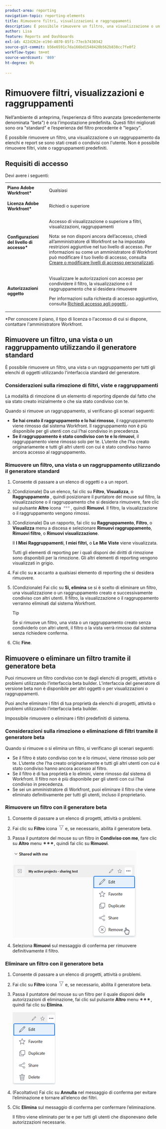 ```yaml
---
product-area: reporting
navigation-topic: reporting-elements
title: Rimuovere filtri, visualizzazioni e raggruppamenti
description: È possibile rimuovere un filtro, una visualizzazione o un raggruppamento da elenchi e report se sono stati creati o condivisi con l'utente. Non è possibile rimuovere filtri, viste o raggruppamenti predefiniti.
author: Lisa
feature: Reports and Dashboards
exl-id: 422d262e-e19d-4070-85f1-77ecb7430342
source-git-commit: b56e6591c7da166bd1548420b562b838cc7fe0f2
workflow-type: tm+mt
source-wordcount: '869'
ht-degree: 0%

---
```


# Rimuovere filtri, visualizzazioni e raggruppamenti

<span class="preview">Nell’ambiente di anteprima, l’esperienza di filtro avanzata (precedentemente denominata &quot;beta&quot;) è ora l’impostazione predefinita. Questi filtri migliorati sono ora &quot;standard&quot; e l’esperienza del filtro precedente è &quot;legacy&quot;.</span>

È possibile rimuovere un filtro, una visualizzazione o un raggruppamento da elenchi e report se sono stati creati o condivisi con l&#39;utente. Non è possibile rimuovere filtri, viste o raggruppamenti predefiniti.

## Requisiti di accesso

Devi avere i seguenti:

<table style="table-layout:auto"> 
 <col> 
 </col> 
 <col> 
 </col> 
 <tbody> 
  <tr> 
   <td role="rowheader"><strong>Piano Adobe Workfront*</strong></td> 
   <td> <p>Qualsiasi </p> </td> 
  </tr> 
  <tr> 
   <td role="rowheader"><strong>Licenza Adobe Workfront*</strong></td> 
   <td> <p>Richiedi o superiore</p> </td> 
  </tr> 
  <tr> 
   <td role="rowheader"><strong>Configurazioni del livello di accesso*</strong></td> 
   <td> <p>Accesso di visualizzazione o superiore a filtri, visualizzazioni, raggruppamenti</p> <p>Nota: se non disponi ancora dell’accesso, chiedi all’amministratore di Workfront se ha impostato restrizioni aggiuntive nel tuo livello di accesso. Per informazioni su come un amministratore di Workfront può modificare il tuo livello di accesso, consulta <a href="../../../administration-and-setup/add-users/configure-and-grant-access/create-modify-access-levels.md" class="MCXref xref">Creare o modificare livelli di accesso personalizzati</a>.</p> </td> 
  </tr> 
  <tr> 
   <td role="rowheader"><strong>Autorizzazioni oggetto</strong></td> 
   <td> <p>Visualizzare le autorizzazioni con accesso per condividere il filtro, la visualizzazione o il raggruppamento che si desidera rimuovere</p> <p>Per informazioni sulla richiesta di accesso aggiuntivo, consulta <a href="../../../workfront-basics/grant-and-request-access-to-objects/request-access.md" class="MCXref xref">Richiedi accesso agli oggetti </a>.</p> </td> 
  </tr> 
 </tbody> 
</table>

&#42;Per conoscere il piano, il tipo di licenza o l&#39;accesso di cui si dispone, contattare l&#39;amministratore Workfront.

## Rimuovere un filtro, una vista o un raggruppamento utilizzando il generatore standard

È possibile rimuovere un filtro, una vista o un raggruppamento per tutti gli elenchi di oggetti utilizzando l&#39;interfaccia standard del generatore.

### Considerazioni sulla rimozione di filtri, viste e raggruppamenti

La modalità di rimozione di un elemento di reporting dipende dal fatto che sia stato creato inizialmente o che sia stato condiviso con te.

Quando si rimuove un raggruppamento, si verificano gli scenari seguenti:

* **Se hai creato il raggruppamento e lo hai rimosso**, il raggruppamento viene rimosso dal sistema Workfront. Il raggruppamento non è più disponibile per gli utenti con cui l’hai condiviso in precedenza.
* **Se il raggruppamento è stato condiviso con te e lo rimuovi**, il raggruppamento viene rimosso solo per te. L’utente che l’ha creato originariamente e tutti gli altri utenti con cui è stato condiviso hanno ancora accesso al raggruppamento.

### Rimuovere un filtro, una vista o un raggruppamento utilizzando il generatore standard

1. Consente di passare a un elenco di oggetti o a un report.
1. (Condizionale) Da un elenco, fai clic su **Filtro**, **Visualizza**, o **Raggruppamento** , quindi posizionare il puntatore del mouse sul filtro, la visualizzazione o il raggruppamento che si desidera rimuovere, fare clic sul pulsante **Altro** icona ![](assets/more-icon.png), quindi **Rimuovi**. Il filtro, la visualizzazione o il raggruppamento vengono rimossi.
1. (Condizionale) Da un rapporto, fai clic su **Raggruppamento**, **Filtro**, o **Visualizza** menu a discesa e selezionare **Rimuovi raggruppamento**, **Rimuovi filtro**, o **Rimuovi visualizzazione**.

   Il **I Miei Raggruppamenti**, **I miei filtri,** o **Le Mie Viste** viene visualizzata.

   Tutti gli elementi di reporting per i quali disponi dei diritti di rimozione sono disponibili per la rimozione. Gli altri elementi di reporting vengono visualizzati in grigio.

1. Fai clic su **x** accanto a qualsiasi elemento di reporting che si desidera rimuovere.
1. (Condizionale) Fai clic su **Sì, elimina** se si è scelto di eliminare un filtro, una visualizzazione o un raggruppamento creato e successivamente condiviso con altri utenti. Il filtro, la visualizzazione o il raggruppamento verranno eliminati dal sistema Workfront.

   >[!TIP]
   >
   >Se si rimuove un filtro, una vista o un raggruppamento creato senza condividerlo con altri utenti, il filtro o la vista verrà rimosso dal sistema senza richiedere conferma.

1. Clic **Fine**.

## Rimuovere o eliminare un filtro tramite il generatore beta

Puoi rimuovere un filtro condiviso con te dagli elenchi di progetti, attività o problemi utilizzando l’interfaccia beta builder. L’interfaccia del generatore di versione beta non è disponibile per altri oggetti o per visualizzazioni o raggruppamenti.

Puoi anche eliminare i filtri di tua proprietà da elenchi di progetti, attività o problemi utilizzando l’interfaccia beta builder.

Impossibile rimuovere o eliminare i filtri predefiniti di sistema.

### Considerazioni sulla rimozione o eliminazione di filtri tramite il generatore beta

Quando si rimuove o si elimina un filtro, si verificano gli scenari seguenti:

* Se il filtro è stato condiviso con te e lo rimuovi, viene rimosso solo per te. L’utente che l’ha creato originariamente e tutti gli altri utenti con cui è stato condiviso hanno ancora accesso al filtro.
* Se il filtro è di tua proprietà e lo elimini, viene rimosso dal sistema di Workfront. Il filtro non è più disponibile per gli utenti con cui l’hai condiviso in precedenza.
* Se sei un amministratore di Workfront, puoi eliminare il filtro che viene eliminato definitivamente per tutti gli utenti, incluso il proprietario.

### Rimuovere un filtro con il generatore beta

1. Consente di passare a un elenco di progetti, attività o problemi.
1. Fai clic su **Filtro** icona ![Icona Filtro](assets/filter-nwepng.png) e, se necessario, abilita il generatore beta.
1. Passa il puntatore del mouse su un filtro in **Condiviso con me**, fare clic su **Altro** menu ![Icona Altro](assets/more-icon-spectrum.png), quindi fai clic su **Rimuovi**.

   ![Rimuovi filtro](assets/new-filters-more-menu-remove-filter.png)

1. Seleziona **Rimuovi** sul messaggio di conferma per rimuovere definitivamente il filtro.

### Eliminare un filtro con il generatore beta

1. Consente di passare a un elenco di progetti, attività o problemi.
1. Fai clic su **Filtro** icona ![Icona Filtro](assets/filter-nwepng.png) e, se necessario, abilita il generatore beta.
1. Passa il puntatore del mouse su un filtro per il quale disponi delle autorizzazioni di eliminazione, fai clic sul pulsante **Altro** menu ![Icona Altro](assets/more-icon-spectrum.png), quindi fai clic su **Elimina**.

   ![Elimina filtro](assets/new-filters-more-menu-options-with-delete.png)

1. (Facoltativo) Fai clic su **Annulla** nel messaggio di conferma per evitare l’eliminazione e tornare all’elenco dei filtri.
1. Clic **Elimina** sul messaggio di conferma per confermare l’eliminazione.

   Il filtro viene eliminato per te e per tutti gli utenti che disponevano delle autorizzazioni necessarie.

